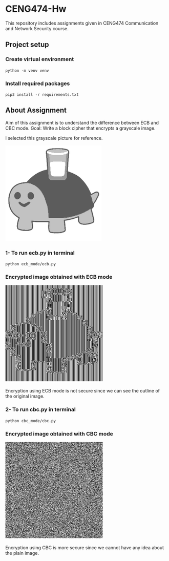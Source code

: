# CENG474-Hw
This repository includes assignments given in CENG474 Communication and Network Security course.

## Project setup

### Create virtual environment
```
python -m venv venv 
```

### Install required packages
```
pip3 install -r requirements.txt
```


## About Assignment
Aim of this assignment is to understand the difference between ECB and CBC mode.
Goal: Write a block cipher that encrypts a grayscale image.

I selected this grayscale picture for reference.

![demo_image](https://github.com/snnehir/CENG474-Hw/blob/master/turtle.png)


### 1- To run ecb.py in terminal
```
python ecb_mode/ecb.py
```

### Encrypted image obtained with ECB mode
![encrypted_image_ecb](https://github.com/snnehir/CENG474-Hw/blob/master/ecb_mode/encrypted.png)

Encryption using ECB mode is not secure since we can see the outline of the original image.


### 2- To run cbc.py in terminal
```
python cbc_mode/cbc.py
```

### Encrypted image obtained with CBC mode
![encrypted_image_cbc](https://github.com/snnehir/CENG474-Hw/blob/master/cbc_mode/encrypted.png)

Encryption using CBC is more secure since we cannot have any idea about the plain image.
